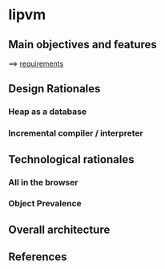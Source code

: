 # lipvm

## Main objectives and features

==> [requirements](https://github.com/orgs/gemoc/projects/2)

## Design Rationales

### Heap as a database

### Incremental compiler / interpreter

## Technological rationales

### All in the browser

### Object Prevalence

## Overall architecture

## References
